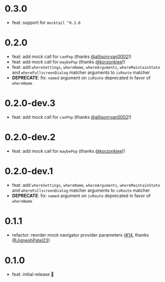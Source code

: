# 0.3.0

- feat: support for `mocktail ^0.3.0`

# 0.2.0

- feat: add mock call for `canPop` (thanks [@allisonryan0002](https://github.com/allisonryan0002)!)
- feat: add mock call for `maybePop` (thanks [@korzonkiee](https://github.com/korzonkiee)!)
- feat: add `whereSettings`, `whereName`, `whereArguments`, `whereMaintainState` and `whereFullscreenDialog` matcher arguments to `isRoute` matcher
- **DEPRECATE**: fix: `named` argument on `isRoute` deprecated in favor of `whereName`

# 0.2.0-dev.3

- feat: add mock call for `canPop` (thanks [@allisonryan0002](https://github.com/allisonryan0002)!)

# 0.2.0-dev.2

- feat: add mock call for `maybePop` (thanks [@korzonkiee](https://github.com/korzonkiee)!)

# 0.2.0-dev.1

- feat: add `whereSettings`, `whereName`, `whereArguments`, `whereMaintainState` and `whereFullscreenDialog` matcher arguments to `isRoute` matcher
- **DEPRECATE**: fix: `named` argument on `isRoute` deprecated in favor of `whereName`

# 0.1.1

- refactor: reorder mock navigator provider parameters ([#14](https://github.com/VeryGoodOpenSource/mockingjay/pull/14), thanks [@JigneshPatel23](https://github.com/JigneshPatel23))

# 0.1.0

- feat: initial release 🎉
